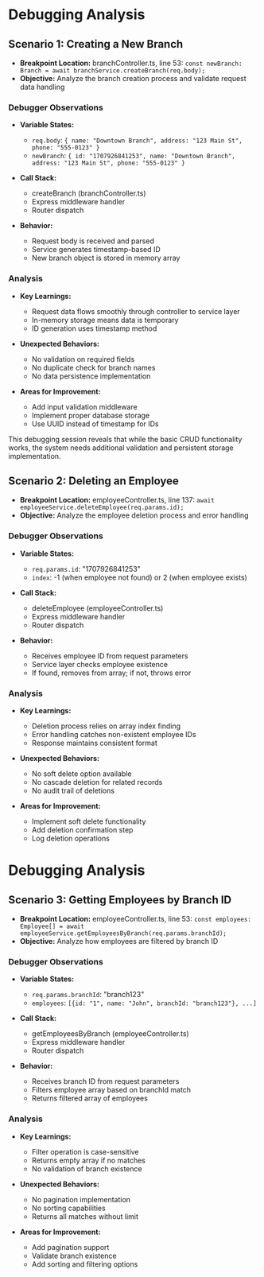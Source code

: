 # Debugging Analysis

## Scenario 1: Creating a New Branch

- **Breakpoint Location:** branchController.ts, line 53: `const newBranch: Branch = await branchService.createBranch(req.body);`
- **Objective:** Analyze the branch creation process and validate request data handling

### Debugger Observations

- **Variable States:**
  - `req.body`: `{ name: "Downtown Branch", address: "123 Main St", phone: "555-0123" }`
  - `newBranch`: `{ id: "1707926841253", name: "Downtown Branch", address: "123 Main St", phone: "555-0123" }`

- **Call Stack:**
  - createBranch (branchController.ts)
  - Express middleware handler
  - Router dispatch

- **Behavior:**
  - Request body is received and parsed
  - Service generates timestamp-based ID
  - New branch object is stored in memory array

### Analysis

- **Key Learnings:**
  - Request data flows smoothly through controller to service layer
  - In-memory storage means data is temporary
  - ID generation uses timestamp method

- **Unexpected Behaviors:**
  - No validation on required fields
  - No duplicate check for branch names
  - No data persistence implementation

- **Areas for Improvement:**
  - Add input validation middleware
  - Implement proper database storage
  - Use UUID instead of timestamp for IDs

This debugging session reveals that while the basic CRUD functionality works, the system needs additional validation and persistent storage implementation.


## Scenario 2: Deleting an Employee

- **Breakpoint Location:** employeeController.ts, line 137: `await employeeService.deleteEmployee(req.params.id);`
- **Objective:** Analyze the employee deletion process and error handling

### Debugger Observations

- **Variable States:**
  - `req.params.id`: "1707926841253"
  - `index`: -1 (when employee not found) or 2 (when employee exists)

- **Call Stack:**
  - deleteEmployee (employeeController.ts)
  - Express middleware handler
  - Router dispatch

- **Behavior:**
  - Receives employee ID from request parameters
  - Service layer checks employee existence
  - If found, removes from array; if not, throws error

### Analysis

- **Key Learnings:**
  - Deletion process relies on array index finding
  - Error handling catches non-existent employee IDs
  - Response maintains consistent format

- **Unexpected Behaviors:**
  - No soft delete option available
  - No cascade deletion for related records
  - No audit trail of deletions

- **Areas for Improvement:**
  - Implement soft delete functionality
  - Add deletion confirmation step
  - Log deletion operations

# Debugging Analysis

## Scenario 3: Getting Employees by Branch ID

- **Breakpoint Location:** employeeController.ts, line 53: `const employees: Employee[] = await employeeService.getEmployeesByBranch(req.params.branchId);`
- **Objective:** Analyze how employees are filtered by branch ID

### Debugger Observations

- **Variable States:**
  - `req.params.branchId`: "branch123"
  - `employees`: `[{id: "1", name: "John", branchId: "branch123"}, ...]`

- **Call Stack:**
  - getEmployeesByBranch (employeeController.ts)
  - Express middleware handler
  - Router dispatch

- **Behavior:**
  - Receives branch ID from request parameters
  - Filters employee array based on branchId match
  - Returns filtered array of employees

### Analysis

- **Key Learnings:**
  - Filter operation is case-sensitive
  - Returns empty array if no matches
  - No validation of branch existence

- **Unexpected Behaviors:**
  - No pagination implementation
  - No sorting capabilities
  - Returns all matches without limit

- **Areas for Improvement:**
  - Add pagination support
  - Validate branch existence
  - Add sorting and filtering options